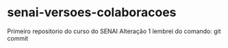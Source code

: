 # senai-versoes-colaboracoes
 Primeiro repositorio do curso do SENAI
 Alteração 1
 lembrei do comando: git commit
